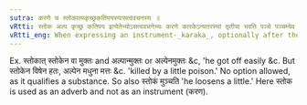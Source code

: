 ```yaml
---
sutra: करणे च स्तोकाल्पकृच्छ्रकतिपयस्यासत्ववचनस्य ॥
vRtti: स्तोक अल्प कृच्छ्र कतिपय इत्येतेभ्योऽसत्ववचनेभ्यः करणे कारकेऽन्यतरस्यां तृतीया भवति पञ्चे पञ्चम्येव ॥
vRtti_eng: When expressing an instrument-_karaka_, optionally after the words _stoka_ 'little,' _alpa_ 'little,' _krichchhra_ 'difficulty,' and _katipaya_ 'some,' the fifth case-affix is used, when they do not denote material objects.
---
```

Ex. स्तोकात् स्तोकेन वा मुक्तः and अल्पान्मुक्तः or अल्पेनमुक्तः &c, 'he got off easily &c. But स्तोकेन विषेन हतः, अल्पेन मधुना मत्तः &c. 'killed by a little poison.' No option allowed, as it qualifies a substance. So also स्तोकं मुञ्चति 'he loosens a little.' Here स्तोक is used as an adverb and not as an instrument (करण).
